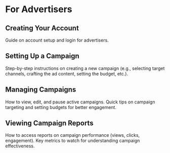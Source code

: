 # For Advertisers

## Creating Your Account

Guide on account setup and login for advertisers.

## Setting Up a Campaign

Step-by-step instructions on creating a new campaign (e.g., selecting target channels, crafting the ad content, setting the budget, etc.).

## Managing Campaigns

How to view, edit, and pause active campaigns.
Quick tips on campaign targeting and setting budgets for better engagement.

## Viewing Campaign Reports

How to access reports on campaign performance (views, clicks, engagement).
Key metrics to watch for understanding campaign effectiveness.
